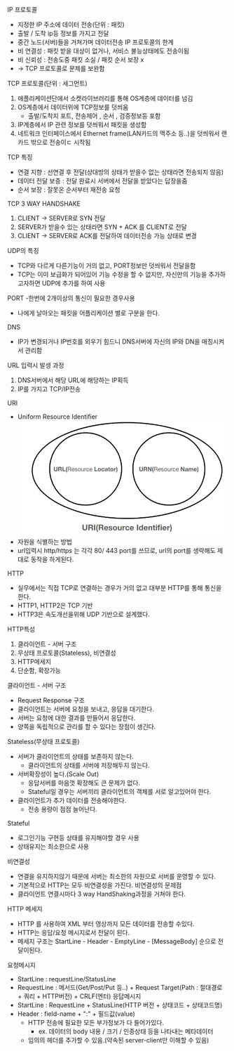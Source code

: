IP 프로토콜
 - 지정한 IP 주소에 데이터 전송(단위 : 패킷)
 - 출발 / 도착 ip등 정보를 가지고 전달
 - 중간 노드(서버)들을 거쳐가며 데이터전송
IP 프로토콜의 한계
 - 비 연결성 : 패킷 받을 대상이 없거나, 서비스 불능상태에도 전송이됨
 - 비 신뢰성 : 전송도중 패킷 소실 / 패킷 순서 보장 x
 - -> TCP 프로토콜로 문제를 보완함

 TCP 프로토콜(단위 : 세그먼트)
 1. 애플리케이션단에서 소켓라이브러리를 통해 OS계층에 데이터를 넘김
 2. OS계층에서 데이터위에 TCP정보를 덧씌움
    - 출발/도착지 포트, 전송제어 , 순서 , 검증정보등 포함
 3. IP계층에서 IP 관련 정보를 덧씌워서 패킷을 생성함
 4. 네트워크 인터페이스에서 Ethernet frame(LAN카드의 맥주소 등..)을 덧씌워서 랜카드 밖으로 전송이ㄷ 시작됨

TCP 특징
 - 연결 지향 : 선연결 후 전달(상대방의 상태가 받을수 없는 상태라면 전송되지 않음)
 - 데이터 전달 보증 : 전달 완료시 서버에서 전달을 받았다는 답장을줌
 - 순서 보장 : 잘못온 순서부터 재전송 요청

TCP 3 WAY HANDSHAKE
1. CLIENT -> SERVER로 SYN 전달
2. SERVER가 받을수 있는 상태라면 SYN + ACK 를 CLIENT로 전달
3. CLIENT -> SERVER로 ACK를 전달하여 데이터전송 가능 상태로 변경

UDP의 특징
 - TCP와 다르게 다른기능이 거의 없고, PORT정보만 덧씌워서 전달을함
 - TCP는 이미 보급화가 되어있어 기능 수정을 할 수 없지만, 자신만의 기능을 추가하고자하면 UDP에 추가를 하여 사용

PORT
 -한번에 2개이상의 통신이 필요한 경우사용
 - 나에게 날아오는 패킷을 어플리케이션 별로 구분을 한다.

DNS
 - IP가 변경되거나 IP번호를 외우기 힘드니 DNS서버에 자신의 IP와 DN을 매칭시켜서 관리함

URL 입력시 발생 과정
1. DNS서버에서 해당 URL에 해당하는 IP획득
2. IP를 가지고 TCP/IP전송

URI
 - Uniform Resource Identifier
![img_22.png](img_22.png)
 - 자원을 식별하는 방법
 - url입력시  http/https 는 각각 80/ 443 port를 쓰므로, url의 port를 생략해도 제대로 동작을 하게된다.

HTTP
 - 실무에서는 직접 TCP로 연결하는 경우가 거의 없고 대부분 HTTP를 통해 통신을 한다.
 - HTTP1, HTTP2은 TCP 기반
 - HTTP3은 속도개선을위해 UDP 기반으로 설계했다.

HTTP특성
 1. 클라이언트 - 서버 구조
 2. 무상태 프로토콜(Stateless), 비연결성
 3. HTTP메세지
 4. 단순함, 확장가능

클라이언트 - 서버 구조
 - Request Response 구조
 - 클라이언트는 서버에 요청을 보내고, 응답을 대기한다.
 - 서버는 요청에 대한 결과를 만들어서 응답한다.
 - 양쪽을 독립적으로 관리를 할 수 있다는 장점이 생긴다.

Stateless(무상태 프로토콜)
 - 서버가 클라이언트의 상태를 보존하지 않는다.
   - 클라이언트의 상태를 서버에 저장해두지 않는다.
 - 서버확장성이 높다.(Scale Out)
   - 응답서버를 마음껏 확장해도 큰 문제가 없다.
   - Stateful일 경우는 서버끼리 클라이언트의 객체를 서로 알고있어야 한다.
 - 클라이언트가 추가 데이터를 전송해야한다.
   - 전송 용량이 점점 늘어난다.

Stateful
 - 로그인기능 구현등 상태를 유지해야할 경우 사용
 - 상태유지는 최소한으로 사용

비연결성
 - 연결을 유지하지않기 때문에 서버는 최소한의 자원으로 서버를 운영할 수 있다.
 - 기본적으로 HTTP는 모두 비연결성을 가진다.
비연결성의 문제점
 - 클라이언트 연결시마다 3 way HandShaking과정을 거쳐야 한다.

HTTP 메세지
 - HTTP 를 사용하여 XML 부터 영상까지 모든 데이터를 전송할 수있다.
 - HTTP는 응답/요청 메시지로서 전달이 된다.
 - 메세지 구조는 StartLine - Header - EmptyLine - [MessageBody] 순으로 전달이된다.

요청메시지
 - StartLine : requestLine/StatusLine
 - RequestLine : 메서드(Get/Post/Put 등..) + Request Target(Path : 절대경로 + 쿼리 + HTTP버전) + CRLF(엔터)
응답메시지
 - StartLine : RequestLine + StatusLine(HTTP 버전 + 상태코드 + 상태코드명)
 - Header : field-name + ":" + 필드값(value)
   - HTTP 전송에 필요한 모든 부가정보가 다 들어가있다.
     - ex. 데이터의 body 내용 / 크기 / 인증상태 등을 나타내는 메타데이터
   - 임의의 헤더를 추가할 수 있음.(약속된 server-client만 이해할 수 있음)
